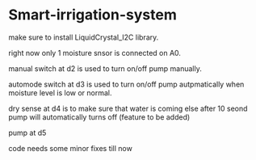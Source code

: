 # Smart-irrigation-system

make sure to install LiquidCrystal_I2C library.

right now only 1 moisture snsor is connected on A0.

manual switch at d2 is used to turn on/off pump manually.

automode switch at d3 is used to turn on/off pump autpmatically when moisture level is low or normal.

dry sense at d4 is to make sure that water is coming else after 10 seond pump will automatically turns off (feature to be added)

pump at d5


code needs some minor fixes till now

